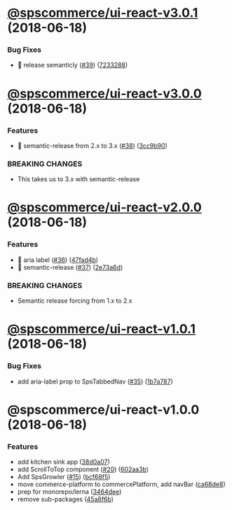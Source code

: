 # [@spscommerce/ui-react-v3.0.1](https://github.com/SPSCommerce/ui-react/compare/@spscommerce/ui-react-v3.0.0...@spscommerce/ui-react-v3.0.1) (2018-06-18)


### Bug Fixes

* 🐛 release semanticly ([#39](https://github.com/SPSCommerce/ui-react/issues/39)) ([7233288](https://github.com/SPSCommerce/ui-react/commit/7233288))

# [@spscommerce/ui-react-v3.0.0](https://github.com/SPSCommerce/ui-react/compare/@spscommerce/ui-react-v2.0.0...@spscommerce/ui-react-v3.0.0) (2018-06-18)


### Features

* 🎸 semantic-release from 2.x to 3.x ([#38](https://github.com/SPSCommerce/ui-react/issues/38)) ([3cc9b90](https://github.com/SPSCommerce/ui-react/commit/3cc9b90))


### BREAKING CHANGES

* This takes us to 3.x with semantic-release

# [@spscommerce/ui-react-v2.0.0](https://github.com/SPSCommerce/ui-react/compare/@spscommerce/ui-react-v1.0.1...@spscommerce/ui-react-v2.0.0) (2018-06-18)


### Features

* 🎸 aria label ([#36](https://github.com/SPSCommerce/ui-react/issues/36)) ([47fad4b](https://github.com/SPSCommerce/ui-react/commit/47fad4b))
* 🎸 semantic-release ([#37](https://github.com/SPSCommerce/ui-react/issues/37)) ([2e73a6d](https://github.com/SPSCommerce/ui-react/commit/2e73a6d))


### BREAKING CHANGES

* Semantic release forcing from 1.x to 2.x

# [@spscommerce/ui-react-v1.0.1](https://github.com/SPSCommerce/ui-react/compare/@spscommerce/ui-react-v1.0.0...@spscommerce/ui-react-v1.0.1) (2018-06-18)


### Bug Fixes

* add aria-label prop to SpsTabbedNav ([#35](https://github.com/SPSCommerce/ui-react/issues/35)) ([1b7a787](https://github.com/SPSCommerce/ui-react/commit/1b7a787))

# @spscommerce/ui-react-v1.0.0 (2018-06-18)


### Features

* add kitchen sink app ([38d0a07](https://github.com/SPSCommerce/ui-react/commit/38d0a07))
* add ScrollToTop component ([#20](https://github.com/SPSCommerce/ui-react/issues/20)) ([602aa3b](https://github.com/SPSCommerce/ui-react/commit/602aa3b))
* Add SpsGrowler ([#15](https://github.com/SPSCommerce/ui-react/issues/15)) ([bcf68f5](https://github.com/SPSCommerce/ui-react/commit/bcf68f5))
* move commerce-platform to commercePlatform, add navBar ([ca68de8](https://github.com/SPSCommerce/ui-react/commit/ca68de8))
* prep for monorepo/lerna ([3464dee](https://github.com/SPSCommerce/ui-react/commit/3464dee))
* remove sub-packages ([45a8f6b](https://github.com/SPSCommerce/ui-react/commit/45a8f6b))
